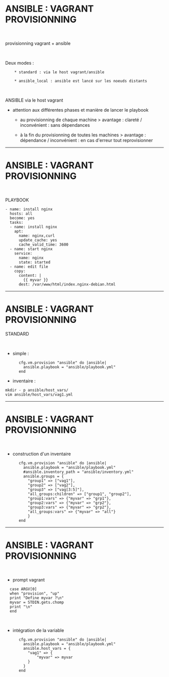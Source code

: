 

# ANSIBLE : VAGRANT PROVISIONNING

<br>

provisionning vagrant + ansible

<br>

Deux modes :

		* standard : via le host vagrant/ansible

		* ansible_local : ansible est lancé sur les noeuds distants

<br>

ANSIBLE via le host vagrant

* attention aux différentes phases et manière de lancer le playbook

	* au provisionning de chaque machine > avantage : clareté / inconvénient : sans dépendances

	* à la fin du provisionning de toutes les machines > avantage : dépendance / inconvénient : en cas d'erreur tout reprovisionner

----------------------------------------------------------------

# ANSIBLE : VAGRANT PROVISIONNING

<br>

PLAYBOOK

```
- name: install nginx
  hosts: all
  become: yes
  tasks:
  - name: install nginx
    apt:
      name: nginx,curl
      update_cache: yes
      cache_valid_time: 3600
  - name: start nginx
    service:
      name: nginx
      state: started
  - name: edit file
    copy:
      content: |
        {{ myvar }}
      dest: /var/www/html/index.nginx-debian.html
```

----------------------------------------------------------------

# ANSIBLE : VAGRANT PROVISIONNING

STANDARD

<br>

* simple :

```
      cfg.vm.provision "ansible" do |ansible|
        ansible.playbook = "ansible/playbook.yml"
      end
```

* inventaire :

```
mkdir - p ansible/host_vars/
vim ansible/host_vars/vag1.yml
```

----------------------------------------------------------------

# ANSIBLE : VAGRANT PROVISIONNING

<br>

* construction d'un inventaire

```
      cfg.vm.provision "ansible" do |ansible|
        ansible.playbook = "ansible/playbook.yml"
        #ansible.inventory_path = "ansible/inventory.yml"
        ansible.groups = {
          "group1" => ["vag1"],
          "group2" => ["vag2"],
          "group3" => ["vag[3:5]"],
          "all_groups:children" => ["group1", "group2"],
          "group1:vars" => {"myvar" => "grp1"},
          "group2:vars" => {"myvar" => "grp2"},
          "group3:vars" => {"myvar" => "grp2"},
          "all_groups:vars" => {"myvar" => "all"}
          }
      end
```

----------------------------------------------------------------

# ANSIBLE : VAGRANT PROVISIONNING


<br>

* prompt vagrant

```
  case ARGV[0]
  when "provision", "up"
  print "Define myvar ?\n"
  myvar = STDIN.gets.chomp
  print "\n"
  end
```

<br>

* intégration de la variable

```
      cfg.vm.provision "ansible" do |ansible|
        ansible.playbook = "ansible/playbook.yml"
        ansible.host_vars = {
          "vag1" => {
              "myvar" => myvar
          }
        }
      end
```
